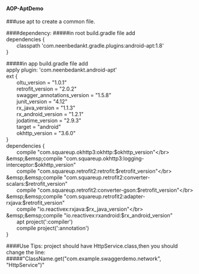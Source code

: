 #### AOP-AptDemo
###use apt to create a common file.  

####dependency:
#####in root build.gradle file add</br>
dependencies {</br>
  &emsp;&emsp;classpath 'com.neenbedankt.gradle.plugins:android-apt:1.8'</br>
}</br>

#####in app build.gradle file add</br>
apply plugin: 'com.neenbedankt.android-apt'</br>
ext {</br>
    &emsp;&emsp;oltu_version = "1.0.1"</br>
    &emsp;&emsp;retrofit_version = "2.0.2"</br>
    &emsp;&emsp;swagger_annotations_version = "1.5.8"</br>
    &emsp;&emsp;junit_version = "4.12"</br>
    &emsp;&emsp;rx_java_version = "1.1.3"</br>
    &emsp;&emsp;rx_android_version = "1.2.1"</br>
    &emsp;&emsp;jodatime_version = "2.9.3"</br>
    &emsp;&emsp;target = "android"</br>
    &emsp;&emsp;okhttp_version = "3.6.0"</br>
}</br>
dependencies {</br>
    &emsp;&emsp;compile "com.squareup.okhttp3:okhttp:$okhttp_version"</br>
    &emsp;&emsp;compile "com.squareup.okhttp3:logging-interceptor:$okhttp_version"</br>
    &emsp;&emsp;compile "com.squareup.retrofit2:retrofit:$retrofit_version"</br>
    &emsp;&emsp;compile "com.squareup.retrofit2:converter-scalars:$retrofit_version"</br>
    &emsp;&emsp;compile "com.squareup.retrofit2:converter-gson:$retrofit_version"</br>
    &emsp;&emsp;compile "com.squareup.retrofit2:adapter-rxjava:$retrofit_version"</br>
    &emsp;&emsp;compile "io.reactivex:rxjava:$rx_java_version"</br>
    &emsp;&emsp;compile "io.reactivex:rxandroid:$rx_android_version"</br>
    &emsp;&emsp;apt project(':compiler')</br>
    &emsp;&emsp;compile project(':annotation')</br>
}</br>

####Use Tips:
project should have HttpService.class,then you should change the line:   
#####"ClassName.get("com.example.swaggerdemo.network", "HttpService")"
